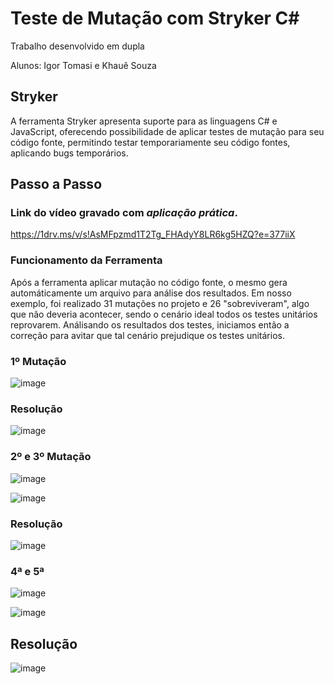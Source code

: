 # Teste de Mutação com Stryker C#

Trabalho desenvolvido em dupla

Alunos: Igor Tomasi e Khauê Souza

## Stryker

A ferramenta Stryker apresenta suporte para as linguagens C# e JavaScript, oferecendo possibilidade de aplicar testes de mutação para seu código fonte, permitindo testar temporariamente seu código fontes, aplicando bugs temporários.

## Passo a Passo

### Link do vídeo gravado com *aplicação prática*.

https://1drv.ms/v/s!AsMFpzmd1T2Tg_FHAdyY8LR6kg5HZQ?e=377iiX

### Funcionamento da Ferramenta

Após a ferramenta aplicar mutação no código fonte, o mesmo gera automáticamente um arquivo para análise dos resultados. Em nosso exemplo, foi realizado 31 mutações no projeto e 26 "sobreviveram", algo que não deveria acontecer, sendo o cenário ideal todos os testes unitários reprovarem. Análisando os resultados dos testes, iniciamos então a correção para avitar que tal cenário prejudique os testes unitários.

### 1º Mutação

![image](https://user-images.githubusercontent.com/61890715/176048202-126231d0-ffd2-48c8-9fe2-8a099518ded4.png)

### Resolução

![image](https://user-images.githubusercontent.com/61890715/176049703-b8be3135-6176-4583-9898-03c930c9e853.png)

### 2º e 3º Mutação

![image](https://user-images.githubusercontent.com/61890715/176048457-4e5504cf-a8ff-4b3c-98fe-083b842f344f.png)

![image](https://user-images.githubusercontent.com/61890715/176048665-bb332c98-9fd0-4006-ab13-1b5c3ad5ae17.png)

### Resolução

![image](https://user-images.githubusercontent.com/61890715/176049792-8ab3dd62-5e4e-401c-af98-2e88121d2f7c.png)

### 4ª e 5ª

![image](https://user-images.githubusercontent.com/61890715/176049019-eae11fba-1401-42a9-bdbf-fba89b063dfe.png)

![image](https://user-images.githubusercontent.com/61890715/176049215-89b66c1a-da12-40ee-82d0-9f1f7b4671f6.png)

## Resolução

![image](https://user-images.githubusercontent.com/61890715/176049950-9f38fa10-cf1d-42a0-8e7d-c41bcf065a2f.png)



